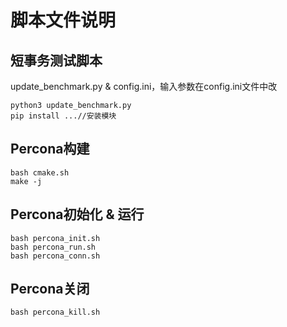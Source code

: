 # 脚本文件说明
## 短事务测试脚本
update_benchmark.py & config.ini，输入参数在config.ini文件中改
```
python3 update_benchmark.py
pip install ...//安装模块
```

## Percona构建
```
bash cmake.sh
make -j
```
## Percona初始化 & 运行
```
bash percona_init.sh
bash percona_run.sh
bash percona_conn.sh
```

## Percona关闭
```
bash percona_kill.sh
```
